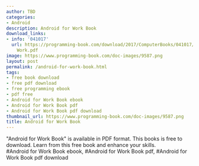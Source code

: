 ```yaml
---
author: TBD
categories:
- Android
description: Android for Work Book
download_links:
- info: '041017'
  url: https://programming-book.com/download/2017/ComputerBooks/041017/Android for
    Work.pdf
image: https://www.programming-book.com/doc-images/9587.png
layout: post
permalink: /android-for-work-book.html
tags:
- free book download
- free pdf download
- free programming ebook
- pdf free
- Android for Work Book ebook
- Android for Work Book pdf
- Android for Work Book pdf download
thumbnail_url: https://www.programming-book.com/doc-images/9587.png
title: Android for Work Book
---
```


 
<div class="item-desc text-justify">
  "Android for Work Book" is available in PDF format. This books is free to download. Learn from this free book and enhance your skills.
  <br>
  #Android for Work Book ebook, #Android for Work Book pdf, #Android for Work Book pdf download
</div>